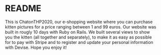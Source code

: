 # README

This is ChatonTHP2020, our e-shopping website where you can purchase kitten pictures for a price ranging between 1 and 99 euros.
Our website was built in rougly 10 days with Ruby on Rails. We built several views to show you the kitten (all together and separately),
to make it as easy as possible for to pay with Stripe and to register and update your personal information with Devise.
Hope you enjoy it!
